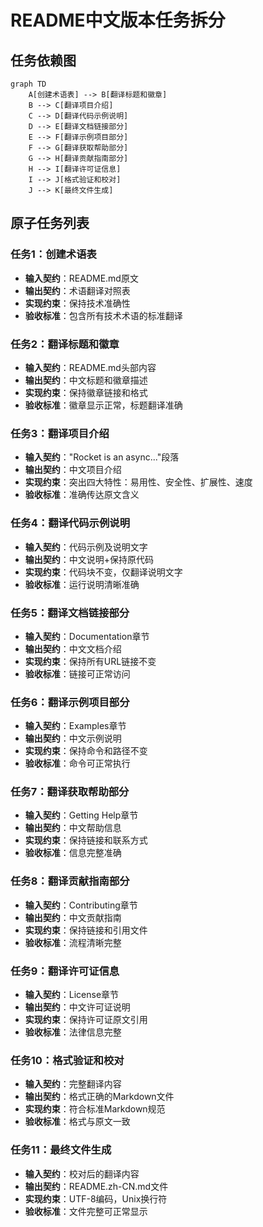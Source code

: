 # README中文版本任务拆分

## 任务依赖图

```mermaid
graph TD
    A[创建术语表] --> B[翻译标题和徽章]
    B --> C[翻译项目介绍]
    C --> D[翻译代码示例说明]
    D --> E[翻译文档链接部分]
    E --> F[翻译示例项目部分]
    F --> G[翻译获取帮助部分]
    G --> H[翻译贡献指南部分]
    H --> I[翻译许可证信息]
    I --> J[格式验证和校对]
    J --> K[最终文件生成]
```

## 原子任务列表

### 任务1：创建术语表
- **输入契约**：README.md原文
- **输出契约**：术语翻译对照表
- **实现约束**：保持技术准确性
- **验收标准**：包含所有技术术语的标准翻译

### 任务2：翻译标题和徽章
- **输入契约**：README.md头部内容
- **输出契约**：中文标题和徽章描述
- **实现约束**：保持徽章链接和格式
- **验收标准**：徽章显示正常，标题翻译准确

### 任务3：翻译项目介绍
- **输入契约**："Rocket is an async..."段落
- **输出契约**：中文项目介绍
- **实现约束**：突出四大特性：易用性、安全性、扩展性、速度
- **验收标准**：准确传达原文含义

### 任务4：翻译代码示例说明
- **输入契约**：代码示例及说明文字
- **输出契约**：中文说明+保持原代码
- **实现约束**：代码块不变，仅翻译说明文字
- **验收标准**：运行说明清晰准确

### 任务5：翻译文档链接部分
- **输入契约**：Documentation章节
- **输出契约**：中文文档介绍
- **实现约束**：保持所有URL链接不变
- **验收标准**：链接可正常访问

### 任务6：翻译示例项目部分
- **输入契约**：Examples章节
- **输出契约**：中文示例说明
- **实现约束**：保持命令和路径不变
- **验收标准**：命令可正常执行

### 任务7：翻译获取帮助部分
- **输入契约**：Getting Help章节
- **输出契约**：中文帮助信息
- **实现约束**：保持链接和联系方式
- **验收标准**：信息完整准确

### 任务8：翻译贡献指南部分
- **输入契约**：Contributing章节
- **输出契约**：中文贡献指南
- **实现约束**：保持链接和引用文件
- **验收标准**：流程清晰完整

### 任务9：翻译许可证信息
- **输入契约**：License章节
- **输出契约**：中文许可证说明
- **实现约束**：保持许可证原文引用
- **验收标准**：法律信息完整

### 任务10：格式验证和校对
- **输入契约**：完整翻译内容
- **输出契约**：格式正确的Markdown文件
- **实现约束**：符合标准Markdown规范
- **验收标准**：格式与原文一致

### 任务11：最终文件生成
- **输入契约**：校对后的翻译内容
- **输出契约**：README.zh-CN.md文件
- **实现约束**：UTF-8编码，Unix换行符
- **验收标准**：文件完整可正常显示